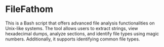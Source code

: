 # FileFathom
This is a Bash script that offers advanced file analysis functionalities on Unix-like systems. The tool allows users to extract strings, view hexadecimal dumps, analyze sections, and identify file types using magic numbers. Additionally, it supports identifying common file types.
